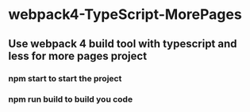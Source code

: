 # webpack4-TypeScript-MorePages
## Use webpack 4 build tool with typescript and less for more pages project
### npm start to start the project
### npm run build to build you code
